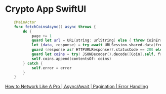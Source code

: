#  Crypto App SwiftUI

```swift
    @MainActor
    func fetchCoinsAsync() async throws {
        do {
            page += 1
            guard let url = URL(string: urlString) else { throw CoinError.invalidURL }
            let (data, response) = try await URLSession.shared.data(from: url)
            guard (response as? HTTPURLResponse)?.statusCode == 200 else { throw CoinError.serverError }
            guard let coins = try? JSONDecoder().decode([Coin].self, from: data) else { throw CoinError.invalidData }
            self.coins.append(contentsOf: coins)
        } catch {
            self.error = error
        }
    }
```

[How to Network Like A Pro | Async/Await | Pagination | Error Handling](https://youtu.be/ICBc6inTNZQ)

